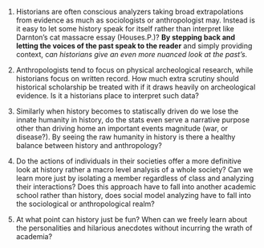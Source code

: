 1.	Historians are often conscious analyzers taking broad extrapolations from evidence as much as sociologists or anthropologist may. Instead is it easy to let some history speak for itself rather than interpret like Darnton’s cat massacre essay (Houses.P.)? **By stepping back and letting the voices of the past speak to the reader** and simply providing context, c*an historians give an even more nuanced look at the past’s.* 

2.	Anthropologists tend to focus on physical archeological research, while historians focus on written record. How much extra scrutiny should historical scholarship be treated with if it draws heavily on archeological evidence. Is it a historians place to interpret such data?

3.	Similarly when history becomes to statiscally driven do we lose the innate humanity in history, do the stats even serve a narrative purpose other than driving home an important events magnitude (war, or disease?). By seeing the raw humanity in history is there a healthy balance between history and anthropology? 

4.	Do the actions of individuals in their societies offer a more definitive look at history rather a macro level analysis of a whole society? Can we learn more just by isolating a member regardless of class and analyzing their interactions? Does this approach have to fall into another academic school rather than history, does social model analyzing have to fall into the sociological or anthropological realm?

5.	At what point can history just be fun? When can we freely learn about the personalities and hilarious anecdotes without incurring the wrath of academia? 
